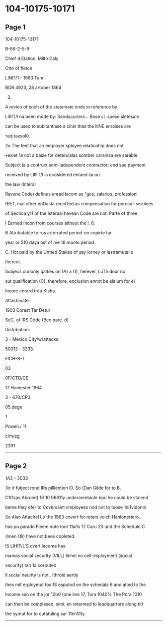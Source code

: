 # 104-10175-10171

## Page 1

104-10175-10171

B-86-2-5-9

Chief d Etation, Milto Caly

Otto of fletce

LINI?/1 - 1963 Tum

BOR 4923, 28 artober 1864

2.

A revien of ench of the statemate nnde in reference by

LIRIT/l na been mode by: Sandqcurlers.:. Bose cl. spese sletesale

can be used to subitantiase a cinin thas the IllNE enraises are

таф taкsоl0.

2o The feet that an employer sployee relationhlp does not

•exiet 1e not a basie for deterulalas sontber carainsa ere sarable.

Subject la a contruct sent-ladependent contractor; end sae payment

received by LIIFT/I la ecosidered entaed lacon.

the law (Interal

Ravene Code) defines enrad lacom as "ges, salaries, professionl

fEET, mal other enDasta recelTed as compensation for perocall serulees

of Sectioa y11 of the Isteraal hevean Code are not. Parte of three

I Earned Incon from courses althout the l. 8.

B Attribatable to rus arterrated period-on copirte tar

year or 510 daya ost of me 18 monto period.

C. Hot paid by the Untted Stakes of say lorney or lastramutalle

thereot.

Subjecs curlonly qalties on (A) a (1), herever, LuTh dour no

sut qualification (C), therefore, enclusion ennot be elaium for el

Incore enrard trou KIsha.

Attachmate:

1903 Corest Tar Detur

SeC. of IRS Code (Bee pare. d)

Distribution:

3 - Mexico CIty/w/attacks.

50013 - 3333

FICH-B-T

03

0F/CTD/CE

17 Homester 1964

3 - 670/CP3

05 dege

1

PowelL/ 11

c/m/sg

2391

---

## Page 2

1A3 - 3033

3o Ir futject rond IRs pilllention I0. So (Dan Gilde for to B.

C1t1sas Abroed) 16 10 06611y underarentaole bou he could be stalend

beme they efer to Coversaint smployees nod not to tuose 1ni1vidonin

So Also Attachel Lo the 1963 covert for reters voich Hanlonertero..

has pu parado Fleem note toot 11a0s 17 Caru 23 und the Schedule C

(linen Oll) have not bees copleted.

IS LIHIT/L'S overt lecome has.

mamas social security (VILL) linhel no cell-esployment (social

security) tan 1a corputed

Il social neurity is not . Ithrold aertly

thes mif erploymut tox 18 esputod on the schedala 6 and atied to the

Income san on the jor 10b0 (one line 17, Tora 1040% The Pora 1010

can then be complesed, simi, en retarmed to leadquartors along titl

the symut for to outatuling sar 11nh1llty.

---


